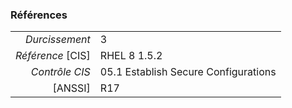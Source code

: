 ### Références

|                 |    |
|----------------:|:---|
|   *Durcissement*| 3 |
|*Référence* [CIS]| RHEL 8 1.5.2 |
|   *Contrôle CIS*| 05.1 Establish Secure Configurations |
|          [ANSSI]| R17 |
